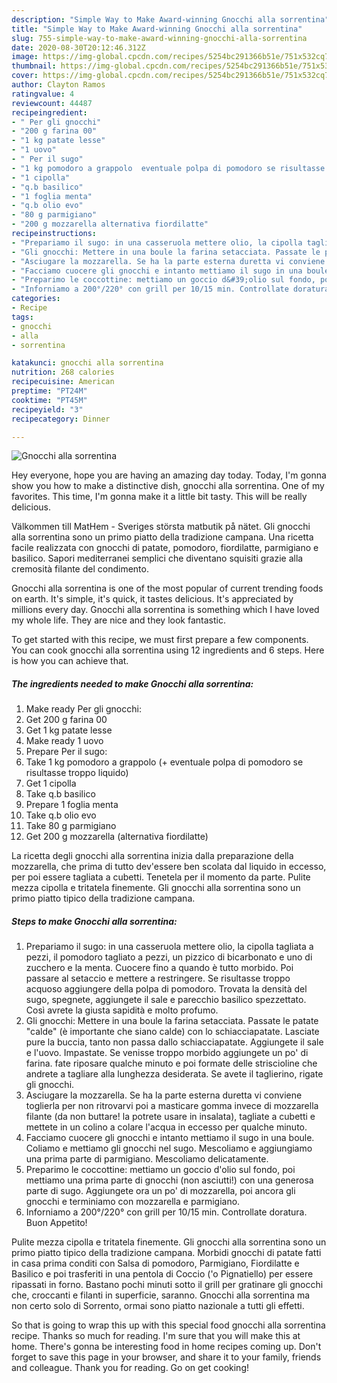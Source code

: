 ```yaml
---
description: "Simple Way to Make Award-winning Gnocchi alla sorrentina"
title: "Simple Way to Make Award-winning Gnocchi alla sorrentina"
slug: 755-simple-way-to-make-award-winning-gnocchi-alla-sorrentina
date: 2020-08-30T20:12:46.312Z
image: https://img-global.cpcdn.com/recipes/5254bc291366b51e/751x532cq70/gnocchi-alla-sorrentina-recipe-main-photo.jpg
thumbnail: https://img-global.cpcdn.com/recipes/5254bc291366b51e/751x532cq70/gnocchi-alla-sorrentina-recipe-main-photo.jpg
cover: https://img-global.cpcdn.com/recipes/5254bc291366b51e/751x532cq70/gnocchi-alla-sorrentina-recipe-main-photo.jpg
author: Clayton Ramos
ratingvalue: 4
reviewcount: 44487
recipeingredient:
- " Per gli gnocchi"
- "200 g farina 00"
- "1 kg patate lesse"
- "1 uovo"
- " Per il sugo"
- "1 kg pomodoro a grappolo  eventuale polpa di pomodoro se risultasse troppo liquido"
- "1 cipolla"
- "q.b basilico"
- "1 foglia menta"
- "q.b olio evo"
- "80 g parmigiano"
- "200 g mozzarella alternativa fiordilatte"
recipeinstructions:
- "Prepariamo il sugo: in una casseruola mettere olio, la cipolla tagliata a pezzi, il pomodoro tagliato a pezzi, un pizzico di bicarbonato e uno di zucchero e la menta. Cuocere fino a quando è tutto morbido. Poi passare al setaccio e mettere a restringere. Se risultasse troppo acquoso aggiungere della polpa di pomodoro. Trovata la densità del sugo, spegnete, aggiungete il sale e parecchio basilico spezzettato. Così avrete la giusta sapidità e molto profumo."
- "Gli gnocchi: Mettere in una boule la farina setacciata. Passate le patate &#34;calde&#34; (è importante che siano calde) con lo schiacciapatate. Lasciate pure la buccia, tanto non passa dallo schiacciapatate. Aggiungete il sale e l&#39;uovo. Impastate. Se venisse troppo morbido aggiungete un po&#39; di farina. fate riposare qualche minuto e poi formate delle striscioline che andrete a tagliare alla lunghezza desiderata. Se avete il taglierino, rigate gli gnocchi."
- "Asciugare la mozzarella. Se ha la parte esterna duretta vi conviene toglierla per non ritrovarvi poi a masticare gomma invece di mozzarella filante (da non buttare! la potrete usare in insalata), tagliate a cubetti e mettete in un colino a colare l&#39;acqua in eccesso per qualche minuto."
- "Facciamo cuocere gli gnocchi e intanto mettiamo il sugo in una boule. Coliamo e mettiamo gli gnocchi nel sugo. Mescoliamo e aggiungiamo una prima parte di parmigiano. Mescoliamo delicatamente."
- "Preparimo le coccottine: mettiamo un goccio d&#39;olio sul fondo, poi mettiamo una prima parte di gnocchi (non asciutti!) con una generosa parte di sugo. Aggiungete ora un po&#39; di mozzarella, poi ancora gli gnocchi e terminiamo con mozzarella e parmigiano."
- "Inforniamo a 200°/220° con grill per 10/15 min. Controllate doratura. Buon Appetito!"
categories:
- Recipe
tags:
- gnocchi
- alla
- sorrentina

katakunci: gnocchi alla sorrentina 
nutrition: 268 calories
recipecuisine: American
preptime: "PT24M"
cooktime: "PT45M"
recipeyield: "3"
recipecategory: Dinner

---
```



![Gnocchi alla sorrentina](https://img-global.cpcdn.com/recipes/5254bc291366b51e/751x532cq70/gnocchi-alla-sorrentina-recipe-main-photo.jpg)

Hey everyone, hope you are having an amazing day today. Today, I'm gonna show you how to make a distinctive dish, gnocchi alla sorrentina. One of my favorites. This time, I'm gonna make it a little bit tasty. This will be really delicious.

Välkommen till MatHem - Sveriges största matbutik på nätet. Gli gnocchi alla sorrentina sono un primo piatto della tradizione campana. Una ricetta facile realizzata con gnocchi di patate, pomodoro, fiordilatte, parmigiano e basilico. Sapori mediterranei semplici che diventano squisiti grazie alla cremosità filante del condimento.

Gnocchi alla sorrentina is one of the most popular of current trending foods on earth. It's simple, it's quick, it tastes delicious. It's appreciated by millions every day. Gnocchi alla sorrentina is something which I have loved my whole life. They are nice and they look fantastic.


To get started with this recipe, we must first prepare a few components. You can cook gnocchi alla sorrentina using 12 ingredients and 6 steps. Here is how you can achieve that.

<!--inarticleads1-->

##### The ingredients needed to make Gnocchi alla sorrentina:

1. Make ready  Per gli gnocchi:
1. Get 200 g farina 00
1. Get 1 kg patate lesse
1. Make ready 1 uovo
1. Prepare  Per il sugo:
1. Take 1 kg pomodoro a grappolo (+ eventuale polpa di pomodoro se risultasse troppo liquido)
1. Get 1 cipolla
1. Take q.b basilico
1. Prepare 1 foglia menta
1. Take q.b olio evo
1. Take 80 g parmigiano
1. Get 200 g mozzarella (alternativa fiordilatte)


La ricetta degli gnocchi alla sorrentina inizia dalla preparazione della mozzarella, che prima di tutto dev&#39;essere ben scolata dal liquido in eccesso, per poi essere tagliata a cubetti. Tenetela per il momento da parte. Pulite mezza cipolla e tritatela finemente. Gli gnocchi alla sorrentina sono un primo piatto tipico della tradizione campana. 

<!--inarticleads2-->

##### Steps to make Gnocchi alla sorrentina:

1. Prepariamo il sugo: in una casseruola mettere olio, la cipolla tagliata a pezzi, il pomodoro tagliato a pezzi, un pizzico di bicarbonato e uno di zucchero e la menta. Cuocere fino a quando è tutto morbido. Poi passare al setaccio e mettere a restringere. Se risultasse troppo acquoso aggiungere della polpa di pomodoro. Trovata la densità del sugo, spegnete, aggiungete il sale e parecchio basilico spezzettato. Così avrete la giusta sapidità e molto profumo.
1. Gli gnocchi: Mettere in una boule la farina setacciata. Passate le patate &#34;calde&#34; (è importante che siano calde) con lo schiacciapatate. Lasciate pure la buccia, tanto non passa dallo schiacciapatate. Aggiungete il sale e l&#39;uovo. Impastate. Se venisse troppo morbido aggiungete un po&#39; di farina. fate riposare qualche minuto e poi formate delle striscioline che andrete a tagliare alla lunghezza desiderata. Se avete il taglierino, rigate gli gnocchi.
1. Asciugare la mozzarella. Se ha la parte esterna duretta vi conviene toglierla per non ritrovarvi poi a masticare gomma invece di mozzarella filante (da non buttare! la potrete usare in insalata), tagliate a cubetti e mettete in un colino a colare l&#39;acqua in eccesso per qualche minuto.
1. Facciamo cuocere gli gnocchi e intanto mettiamo il sugo in una boule. Coliamo e mettiamo gli gnocchi nel sugo. Mescoliamo e aggiungiamo una prima parte di parmigiano. Mescoliamo delicatamente.
1. Preparimo le coccottine: mettiamo un goccio d&#39;olio sul fondo, poi mettiamo una prima parte di gnocchi (non asciutti!) con una generosa parte di sugo. Aggiungete ora un po&#39; di mozzarella, poi ancora gli gnocchi e terminiamo con mozzarella e parmigiano.
1. Inforniamo a 200°/220° con grill per 10/15 min. Controllate doratura. Buon Appetito!


Pulite mezza cipolla e tritatela finemente. Gli gnocchi alla sorrentina sono un primo piatto tipico della tradizione campana. Morbidi gnocchi di patate fatti in casa prima conditi con Salsa di pomodoro, Parmigiano, Fiordilatte e Basilico e poi trasferiti in una pentola di Coccio (&#39;o Pignatiello) per essere ripassati in forno. Bastano pochi minuti sotto il grill per gratinare gli gnocchi che, croccanti e filanti in superficie, saranno. Gnocchi alla sorrentina ma non certo solo di Sorrento, ormai sono piatto nazionale a tutti gli effetti. 

So that is going to wrap this up with this special food gnocchi alla sorrentina recipe. Thanks so much for reading. I'm sure that you will make this at home. There's gonna be interesting food in home recipes coming up. Don't forget to save this page in your browser, and share it to your family, friends and colleague. Thank you for reading. Go on get cooking!
